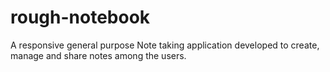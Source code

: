 # rough-notebook
A responsive general purpose Note taking application developed to create, manage and share notes among the users.
